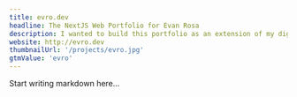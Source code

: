 ```yaml
---
title: evro.dev
headline: The NextJS Web Portfolio for Evan Rosa
description: I wanted to build this portfolio as an extension of my digital identity. This is v.1.
website: http://evro.dev
thumbnailUrl: '/projects/evro.jpg'
gtmValue: 'evro'
---
```


Start writing markdown here...
